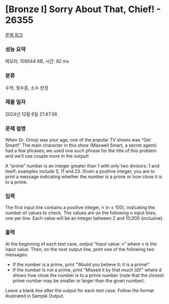 # [Bronze I] Sorry About That, Chief! - 26355 

[문제 링크](https://www.acmicpc.net/problem/26355) 

### 성능 요약

메모리: 109544 KB, 시간: 92 ms

### 분류

수학, 정수론, 소수 판정

### 제출 일자

2024년 12월 6일 21:47:56

### 문제 설명

<p>When Dr. Orooji was your age, one of the popular TV shows was “Get Smart!” The main character in this show (Maxwell Smart, a secret agent) had a few phrases; we used one such phrase for the title of this problem and we’ll use couple more in the output!</p>

<p>A “prime” number is an integer greater than 1 with only two divisors: 1 and itself; examples include 5, 11 and 23. Given a positive integer, you are to print a message indicating whether the number is a prime or how close it is to a prime.</p>

### 입력 

 <p>The first input line contains a positive integer, n (n ≤ 100), indicating the number of values to check. The values are on the following n input lines, one per line. Each value will be an integer between 2 and 10,000 (inclusive).</p>

### 출력 

 <p>At the beginning of each test case, output “Input value: v” where v is the input value. Then, on the next output line, print one of the following two messages:</p>

<ul>
	<li>If the number is a prime, print “Would you believe it; it is a prime!”</li>
	<li>If the number is not a prime, print “Missed it by that much (d)!” where d shows how close the number is to a prime number (note that the closest prime number may be smaller or larger than the given number).</li>
</ul>

<p>Leave a blank line after the output for each test case. Follow the format illustrated in Sample Output.</p>

